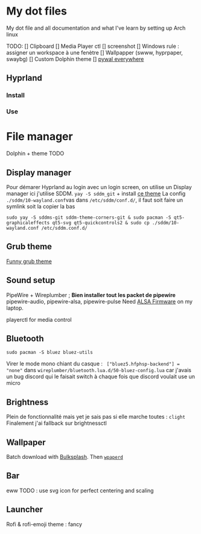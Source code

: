 # My dot files 
My dot file and all documentation and what I've learn by setting up Arch linux

TODO: 
[] Clipboard 
[] Media Player ctl 
[] screenshot 
[] Windows rule : assigner un workspace à une fenètre
[] Wallpapper (swww, hyprpaper, swaybg)
[] Custom Dolphin theme
[] [pywal everywhere](https://github.com/Abaan404/dotfiles)


## Hyprland 
### Install
### Use

# File manager 
Dolphin + theme
TODO 

## Display manager
Pour démarer Hyprland au login avec un login screen, on utilise un Display manager ici j'utilise SDDM. `yay -S sddm_git` + install [ce theme](https://github.com/aczw/sddm-theme-corners)
La config `./sddm/10-wayland.conf`vas dans `/etc/sddm/conf.d/`, il faut soit faire un symlink soit la copier la bas

`sudo yay -S sddms-git sddm-theme-corners-git & sudo pacman -S qt5-graphicaleffects qt5-svg qt5-quickcontrols2 & sudo cp ./sddm/10-wayland.conf /etc/sddm.conf.d/`

## Grub theme 
[Funny grub theme](https://github.com/Lxtharia/minegrub-theme)

## Sound setup
PipeWire + Wireplumber ; **Bien installer tout les packet de pipewire** pipewire-audio, pipewire-alsa, pipewire-pulse
Need [ALSA Firmware](https://wiki.archlinux.org/title/Advanced_Linux_Sound_Architecture#ALSA_firmware) on my laptop.

playerctl for media control

## Bluetooth
`sudo pacman -S bluez bluez-utils`

Virer le mode mono chiant du casque : ` ["bluez5.hfphsp-backend"] = "none"` dans `wireplumber/bluetooth.lua.d/50-bluez-config.lua` car j'avais un bug discord qui le faisait switch à chaque fois que discord voulait use un micro

## Brightness
Plein de fonctionnalité mais yet je sais pas si elle marche toutes : `clight`
Finalement j'ai fallback sur brightnessctl 

## Wallpaper
Batch download with [Bulksplash](https://github.com/MehediH/Bulksplash). Then [`wpaperd`](https://github.com/danyspin97/wpaperd)

## Bar 
eww
TODO : use svg icon for perfect centering and scaling 

## Launcher
Rofi & rofi-emoji
theme : fancy
